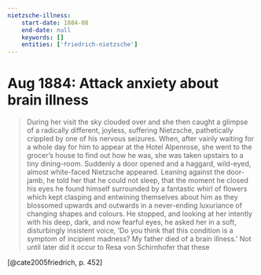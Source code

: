 ```yaml
---
nietzsche-illness:
    start-date: 1884-08
    end-date: null
    keywords: []
    entities: ['friedrich-nietzsche']
---
```


# Aug 1884: Attack anxiety about brain illness

> During her visit the sky clouded over and she then caught a glimpse of a
> radically different, joyless, suffering Nietzsche, pathetically crippled by
> one of his nervous seizures. When, after vainly waiting for a whole day for
> him to appear at the Hotel Alpenrose, she went to the grocer’s house to find
> out how he was, she was taken upstairs to a tiny dining-room. Suddenly a door
> opened and a haggard, wild-eyed, almost white-faced Nietzsche appeared.
> Leaning against the door-jamb, he told her that he could not sleep, that the
> moment he closed his eyes he found himself surrounded by a fantastic whirl of
> flowers which kept clasping and entwining themselves about him as they
> blossomed upwards and outwards in a never-ending luxuriance of changing
> shapes and colours. He stopped, and looking at her intently with his deep,
> dark, and now fearful eyes, he asked her in a soft, disturbingly insistent
> voice, ‘Do you think that this condition is a symptom of incipient madness?
> My father died of a brain illness.’ Not until later did it occur to Resa von
> Schirnhofer that these

[@cate2005friedrich, p. 452]
